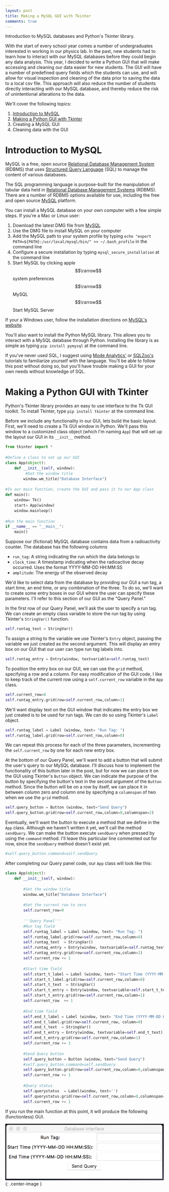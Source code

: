 ```yaml
---
layout: post
title: Making a MySQL GUI with Tkinter
comments: true
---
```


Introduction to MySQL databases and Python's Tkinter library.

<!--more-->

With the start of every school year comes a number of undergraduates interested in working in our physics lab.  In the past, new students had to learn how to interact with our MySQL databases before they could begin any data analysis.  This year, I decided to write a Python GUI that will make accessing and cleaning our data easier for new students.  The GUI will have a number of predefined query fields which the students can use, and will allow for visual inspection and cleaning of the data prior to saving the data to a local csv file. This approach will also reduce the number of students directly interacting with our MySQL database, and thereby reduce the risk of unintentional alterations to the data.


We'll cover the following topics:

1. [Introduction to MySQL](#MySQL)
2. [Making a Python GUI with Tkinter](#tkinter)
3. Creating a MySQL GUI
4. Cleaning data with the GUI


# <a name="MySQL"></a> Introduction to MySQL

MySQL is a free, open source [Relational Database Management System](https://en.wikipedia.org/wiki/Relational_database_management_system) (RDBMS) that uses [Structured Query Language](https://en.wikipedia.org/wiki/SQL) (SQL) to manage the content of various databases.

The SQL programming language is purpose-built for the manipulation of tabular data held in [Relational Database Management Systems](https://en.wikipedia.org/wiki/Relational_database_management_system) (RDBMS).  There are a number of RDBMS options available for use, including the free and open source [MySQL](https://www.mysql.com/) platform. 

You can install a MySQL database on your own computer with a few simple steps.  If you're a Mac or Linux user:

1. Download the latest DMG file from [MySQL](http://dev.mysql.com/downloads/mysql/)
2. Use the DMG file to install MySQL on your computer
3. Add the MySQL path to your system profile by typing `echo "export PATH=${PATH}:/usr/local/mysql/bin/" >> ~/.bash_profile` in the command line 
4. Configure a secure installation by typing `mysql_secure_installation` at the command line
5. Start MySQL by clicking apple $$\rarrow$$ system preferences $$\rarrow$$  MySQL $$\rarrow$$  Start MySQL Server

If your a Windows user, follow the installation directions on [MySQL's website](http://dev.mysql.com/downloads/windows/).  

You'll also want to install the Python MySQL library.  This allows you to interact with a MySQL database through Python.  Installing the library is as simple as typing `pip install pymysql` at the command line.

If you've never used SQL, I suggest using [Mode Analytics'](https://sqlschool.modeanalytics.com) or [SQLZoo's](sqlzoo.net/wiki/SQL_Tutorial) tutorials to familiarize yourself with the language.  You'll be able to follow this post without doing so, but you'll have trouble making a GUI for your own needs without knowledge of SQL.

# <a name="tkinter"></a> Making a Python GUI with Tkinter

Python's Tkinter library provides an easy to use interface to the Tk GUI toolkit.  To install Tkinter, type `pip install tkinter` at the command line.

Before we include any functionality in our GUI, lets build the basic layout.  First, we'll need to create a Tk GUI window in Python.  We'll pass this window to a customized class object (which I'm naming `App`) that will set up the layout our GUI in its `__init__` method. 

```python 
from tkinter import *

#Define a class to set up our GUI
class App(object):
    def __init__(self, window):
    	 #Set the window title
        window.wm_title("Database Interface")

#In our main function, create the GUI and pass it to our App class
def main():
	window= Tk()
	start= App(window)
	window.mainloop()

#Run the main function
if __name__ == "__main__":
    main()
```

Suppose our (fictional) MySQL database contains data from a radioactivity counter.  The database has the following columns

* `run_tag`: A string indicating the run which the data belongs to
* `clock_time`: A timestamp indicating when the radioactive decay occurred. Uses the format YYYY-MM-DD HH:MM:SS 
* `amplitude`: The energy of the observed decay

We'd like to select data from the database by providing our GUI a run tag, a start time, an end time, or any combination of the three.  To do so, we'll want to create some entry boxes in our GUI where the user can specify these parameters. I'll refer to this section of our GUI as the "Query Panel." 

In the first row of our Query Panel, we'll ask the user to specify a run tag.  We can create an empty class variable to store the run tag by using Tkinter's `StringVar()` function.  

```python
self.runtag_text = StringVar()
```

To assign a string to the variable we use Tkinter's `Entry` object, passing the variable we just created as the second argument.  This will display an entry box on our GUI that our user can type run tag labels into.  

```python
self.runtag_entry = Entry(window, textvariable=self.runtag_text)
```

To position the entry box on our GUI, we can use the `grid` method, specifying a row and a column.  For easy modification of the GUI code, I like to keep track of the current row using a `self.current_row` variable in the `App` class.     

```python
self.current_row=0
self.runtag_entry.grid(row=self.current_row,column=1)
```

We'll want display text on the GUI window that indicates the entry box we just created is to be used for run tags.  We can do so using Tkinter's `Label` object.

```python
self.runtag_label = Label (window, text= "Run Tag: ")
self.runtag_label.grid(row=self.current_row,column=0)
```
We can repeat this process for each of the three parameters, incrementing the `self.current_row` by one for each new entry box.  


At the bottom of our Query Panel, we'll want to add a button that will submit the user's query to our MySQL database.  I'll discuss how to implement the functionality of this button later in the post, but for now we can place it on the GUI using Tkinter's `Button` object.  We can indicate the purpose of the button by specifying the button's text in the second argument of the `Button` method.  Since the button will be on a row by itself, we can place it in between column zero and column one by specifying a `columnspan` of two when we use the `grid` method.
        
```python        
self.query_button = Button (window, text="Send Query")
self.query_button.grid(row=self.current_row,column=0,columnspan=2)
```

Eventually, we'll want the button to execute a method that we define in the `App` class.  Although we haven't written it yet, we'll call the method `sendQuery`.  We can make the button execute `sendQuery` when pressed by using the `command` method.  I'll leave this particular line commented out for now, since the `sendQuery` method doesn't exist yet.

```python 
#self.query_button.command=self.sendQuery
``` 
     
After completing our Query panel code, our `App` class will look like this:

```python
class App(object):
    def __init__(self, window):

        #Set the window title 
        window.wm_title("Database Interface")
        
        #Set the current row to zero
        self.current_row=0
        
        '''Query Panel'''
        #Run tag field
        self.runtag_label = Label (window, text= "Run Tag: ")
        self.runtag_label.grid(row=self.current_row,column=0)
        self.runtag_text  = StringVar()
        self.runtag_entry = Entry(window, textvariable=self.runtag_text)
        self.runtag_entry.grid(row=self.current_row,column=1)
        self.current_row += 1

        #Start time field
        self.start_t_label = Label (window, text= "Start Time (YYYY-MM-DD HH:MM:SS): ")
        self.start_t_label.grid(row=self.current_row,column=0)          
        self.start_t_text  = StringVar()
        self.start_t_entry = Entry(window, textvariable=self.start_t_text)
        self.start_t_entry.grid(row=self.current_row,column=1)
        self.current_row  += 1
        
        #End time field
        self.end_t_label = Label (window, text= "End Time (YYYY-MM-DD HH:MM:SS): ")
        self.end_t_label.grid(row=self.current_row, column=0)          
        self.end_t_text  = StringVar()
        self.end_t_entry = Entry(window, textvariable=self.end_t_text)
        self.end_t_entry.grid(row=self.current_row,column=1)
        self.current_row += 1     
        
        #Send Query button
        self.query_button = Button (window, text="Send Query")
        #self.query_button.command=self.sendQuery
        self.query_button.grid(row=self.current_row,column=0,columnspan=2)
        self.current_row += 1

        #Query status
        self.querystatus  = Label(window, text='')
        self.querystatus.grid(row=self.current_row,column=0,columnspan=2)
        self.current_row += 1
```

If you run the main function at this point, it will produce the following (functionless) GUI.

![png](https://raw.githubusercontent.com/Raknoche/Raknoche.github.io/master/_posts/Images/GUI_QueryPanel.png){: .center-image }
      